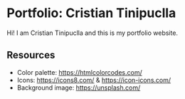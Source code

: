 # Portfolio: Cristian Tinipuclla
Hi! I am Cristian Tinipuclla and this is my portfolio website.

## Resources
- Color palette: https://htmlcolorcodes.com/
- Icons: https://icons8.com/ & https://icon-icons.com/
- Background image: https://unsplash.com/

